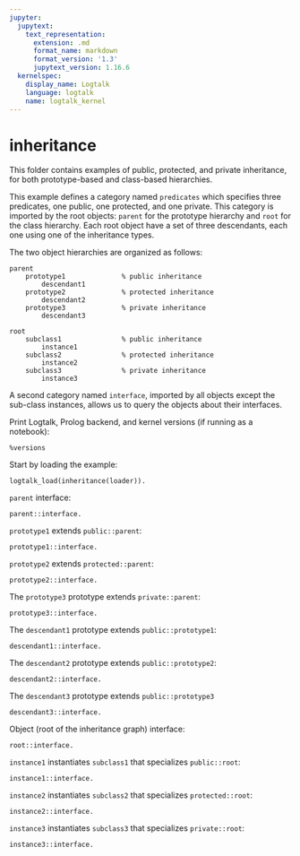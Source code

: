 ```yaml
---
jupyter:
  jupytext:
    text_representation:
      extension: .md
      format_name: markdown
      format_version: '1.3'
      jupytext_version: 1.16.6
  kernelspec:
    display_name: Logtalk
    language: logtalk
    name: logtalk_kernel
---
```


<!--
________________________________________________________________________

This file is part of Logtalk <https://logtalk.org/>  
SPDX-FileCopyrightText: 1998-2025 Paulo Moura <pmoura@logtalk.org>  
SPDX-License-Identifier: Apache-2.0

Licensed under the Apache License, Version 2.0 (the "License");
you may not use this file except in compliance with the License.
You may obtain a copy of the License at

    http://www.apache.org/licenses/LICENSE-2.0

Unless required by applicable law or agreed to in writing, software
distributed under the License is distributed on an "AS IS" BASIS,
WITHOUT WARRANTIES OR CONDITIONS OF ANY KIND, either express or implied.
See the License for the specific language governing permissions and
limitations under the License.
________________________________________________________________________
-->

# inheritance

This folder contains examples of public, protected, and private inheritance,
for both prototype-based and class-based hierarchies.

This example defines a category named `predicates` which specifies three 
predicates, one public, one protected, and one private. This category is 
imported by the root objects: `parent` for the prototype hierarchy and 
`root` for the class hierarchy. Each root object have a set of three 
descendants, each one using one of the inheritance types.

The two object hierarchies are organized as follows:

```text
parent
	prototype1				% public inheritance
		descendant1
	prototype2				% protected inheritance
		descendant2
	prototype3				% private inheritance
		descendant3

root
	subclass1				% public inheritance
		instance1
	subclass2				% protected inheritance
		instance2
	subclass3				% private inheritance
		instance3
```

A second category named `interface`, imported by all objects except the 
sub-class instances, allows us to query the objects about their interfaces.

Print Logtalk, Prolog backend, and kernel versions (if running as a notebook):

```logtalk
%versions
```

Start by loading the example:

```logtalk
logtalk_load(inheritance(loader)).
```

`parent` interface:

```logtalk
parent::interface.
```

<!--
public/0 - public
protected/0 - protected
private/0 - private

true.
-->

`prototype1` extends `public::parent`:

```logtalk
prototype1::interface.
```

<!--
public/0 - public
protected/0 - protected

true.
-->

`prototype2` extends `protected::parent`:

```logtalk
prototype2::interface.
```

<!--
public/0 - protected
protected/0 - protected

true.
-->

The `prototype3` prototype extends `private::parent`:

```logtalk
prototype3::interface.
```

<!--
public/0 - private
protected/0 - private

true.
-->

The `descendant1` prototype extends `public::prototype1`:

```logtalk
descendant1::interface.
```

<!--
public/0 - public
protected/0 - protected

true.
-->

The `descendant2` prototype extends `public::prototype2`:

```logtalk
descendant2::interface.
```

<!--
public/0 - protected
protected/0 - protected

true.
-->

The `descendant3` prototype extends `public::prototype3`

```logtalk
descendant3::interface.
```

<!--
true.
-->

Object (root of the inheritance graph) interface:

```logtalk
root::interface.
```

<!--
public/0 - public
protected/0 - protected
private/0 - private

true.
-->

`instance1` instantiates `subclass1` that specializes `public::root`:

```logtalk
instance1::interface.
```

<!--
protected/0 - protected
public/0 - public

true.
-->

`instance2` instantiates `subclass2` that specializes `protected::root`:

```logtalk
instance2::interface.
```

<!--
protected/0 - protected
public/0 - protected

true.
-->

`instance3` instantiates `subclass3` that specializes `private::root`:

```logtalk
instance3::interface.
```

<!--
true.
-->
